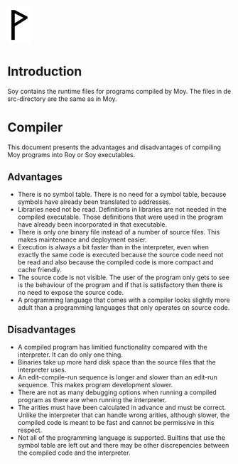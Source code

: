  ![](Wynn.PNG)
==============

Introduction
============

Soy contains the runtime files for programs compiled by Moy. The files in de
src-directory are the same as in Moy.

Compiler
========

This document presents the advantages and disadvantages of compiling Moy
programs into Roy or Soy executables.

Advantages
----------

- There is no symbol table. There is no need for a symbol table, because
  symbols have already been translated to addresses.
- Libraries need not be read. Definitions in libraries are not needed in the
  compiled executable. Those definitions that were used in the program have
  already been incorporated in that executable.
- There is only one binary file instead of a number of source files. This makes
  maintenance and deployment easier.
- Execution is always a bit faster than in the interpreter, even when exactly
  the same code is executed because the source code need not be read and also
  because the compiled code is more compact and cache friendly.
- The source code is not visible. The user of the program only gets to see is
  the behaviour of the program and if that is satisfactory then there is no
  need to expose the source code.
- A programming language that comes with a compiler looks slightly more adult
  than a programming languages that only operates on source code.

Disadvantages
-------------

- A compiled program has limitied functionality compared with the interpreter.
  It can do only one thing.
- Binaries take up more hard disk space than the source files that the
  interpreter uses.
- An edit-compile-run sequence is longer and slower than an edit-run sequence.
  This makes program development slower.
- There are not as many debugging options when running a compiled program as
  there are when running the interpreter.
- The arities must have been calculated in advance and must be correct. Unlike
  the interpreter that can handle wrong arities, although slower, the compiled
  code is meant to be fast and cannot be permissive in this respect.
- Not all of the programming language is supported. Builtins that use the
  symbol table are left out and there may be other discrepencies between the
  compiled code and the interpreter.
